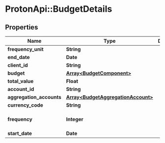 # ProtonApi::BudgetDetails

## Properties
Name | Type | Description | Notes
------------ | ------------- | ------------- | -------------
**frequency_unit** | **String** |  | 
**end_date** | **Date** |  | [optional] 
**client_id** | **String** |  | [optional] 
**budget** | [**Array&lt;BudgetComponent&gt;**](BudgetComponent.md) |  | [optional] 
**total_value** | **Float** |  | [optional] 
**account_id** | **String** |  | [optional] 
**aggregation_accounts** | [**Array&lt;BudgetAggregationAccount&gt;**](BudgetAggregationAccount.md) |  | [optional] 
**currency_code** | **String** |  | [optional] 
**frequency** | **Integer** |  | [optional] [default to 1]
**start_date** | **Date** |  | [optional] 


